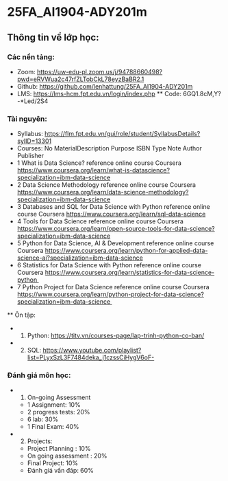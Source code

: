 # 25FA_AI1904-ADY201m

## Thông tin về lớp học:

### Các nền tảng: 

* Zoom: https://uw-edu-pl.zoom.us/j/94788660498?pwd=eRVWua2c47rfZLTobCkL78eyzBaBR2.1
* Github: https://github.com/lenhattung/25FA_AI1904-ADY201m
* LMS: https://lms-hcm.fpt.edu.vn/login/index.php
** Code: 6GQ1.8cM,Y?-*Led/2S4

### Tài nguyên:

* Syllabus: https://flm.fpt.edu.vn/gui/role/student/SyllabusDetails?sylID=13301
* Courses:
No	MaterialDescription	Purpose	ISBN	Type	Note	Author	Publisher
* 1	What is Data Science?	reference		online course		Coursera	https://www.coursera.org/learn/what-is-datascience?specialization=ibm-data-science
* 2	Data Science Methodology	reference		online course		Coursera	https://www.coursera.org/learn/data-science-methodology?specialization=ibm-data-science
* 3	Databases and SQL for Data Science with Python	reference		online course		Coursera	https://www.coursera.org/learn/sql-data-science
* 4	Tools for Data Science	reference		online course		Coursera	https://www.coursera.org/learn/open-source-tools-for-data-science?specialization=ibm-data-science
* 5	Python for Data Science, AI & Development	reference		online course		Coursera	https://www.coursera.org/learn/python-for-applied-data-science-ai?specialization=ibm-data-science
* 6	Statistics for Data Science with Python	reference		online course		Coursera	https://www.coursera.org/learn/statistics-for-data-science-python 
* 7	Python Project for Data Science	reference		online course		Coursera	https://www.coursera.org/learn/python-project-for-data-science?specialization=ibm-data-science 

** Ôn tập:
* 1. Python: https://titv.vn/courses-page/lap-trinh-python-co-ban/
* 2. SQL: https://www.youtube.com/playlist?list=PLyxSzL3F7484deka_j1czssCiHygV6oF-


### Đánh giá môn học:
* 1) On-going Assessment
	- 1 Assignment: 10%
	- 2 progress tests: 20%
	- 6 lab: 30%
	- 1 Final Exam: 40%
	
* 2) Projects:
	- Project Planning : 10%
	- On going assessment : 20%
	- Final Project: 10%
	- Đánh giá vấn đáp: 60%

